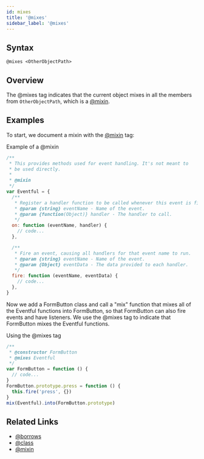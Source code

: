 ```yaml
---
id: mixes
title: '@mixes'
sidebar_label: '@mixes'
---
```


## Syntax

`@mixes <OtherObjectPath>`

## Overview

The @mixes tag indicates that the current object mixes in all the members from `OtherObjectPath`, which is a [@mixin](./mixin.md).

## Examples

To start, we document a mixin with the [@mixin](./mixin.md) tag:

Example of a @mixin

```js
/**
 * This provides methods used for event handling. It's not meant to
 * be used directly.
 *
 * @mixin
 */
var Eventful = {
  /**
   * Register a handler function to be called whenever this event is fired.
   * @param {string} eventName - Name of the event.
   * @param {function(Object)} handler - The handler to call.
   */
  on: function (eventName, handler) {
    // code...
  },

  /**
   * Fire an event, causing all handlers for that event name to run.
   * @param {string} eventName - Name of the event.
   * @param {Object} eventData - The data provided to each handler.
   */
  fire: function (eventName, eventData) {
    // code...
  },
}
```

Now we add a FormButton class and call a "mix" function that mixes all of the Eventful functions into FormButton, so that FormButton can also fire events and have listeners. We use the @mixes tag to indicate that FormButton mixes the Eventful functions.

Using the @mixes tag

```js
/**
 * @constructor FormButton
 * @mixes Eventful
 */
var FormButton = function () {
  // code...
}
FormButton.prototype.press = function () {
  this.fire('press', {})
}
mix(Eventful).into(FormButton.prototype)
```

## Related Links

- [@borrows](./borrows.md)
- [@class](./class.md)
- [@mixin](./mixin.md)
